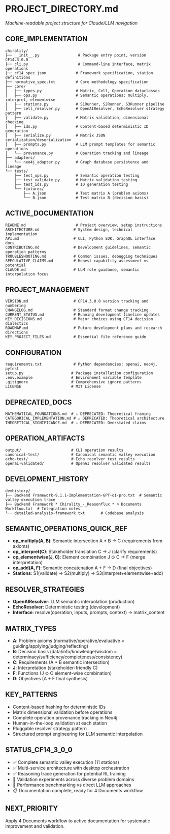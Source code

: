 # PROJECT_DIRECTORY.md
*Machine-readable project structure for Claude/LLM navigation*

## CORE_IMPLEMENTATION
```
chirality/
├── __init__.py                 # Package entry point, version CF14.3.0.0
├── cli.py                      # Command-line interface, matrix operations
├── cf14_spec.json             # Framework specification, station definitions
├── normative_spec.txt         # Core methodology specification
├── core/
│   ├── types.py               # Matrix, Cell, Operation dataclasses
│   ├── ops.py                 # Semantic operations: multiply, interpret, elementwise
│   ├── stations.py            # S1Runner, S2Runner, S3Runner pipeline
│   ├── cell_resolver.py       # OpenAIResolver, EchoResolver strategy pattern
│   ├── validate.py            # Matrix validation, dimensional checking
│   ├── ids.py                 # Content-based deterministic ID generation
│   ├── serialize.py           # Matrix JSON serialization/deserialization
│   ├── prompts.py             # LLM prompt templates for semantic operations
│   └── provenance.py          # Operation tracking and lineage
├── adapters/
│   └── neo4j_adapter.py       # Graph database persistence and lineage
└── tests/
    ├── test_ops.py            # Semantic operation testing
    ├── test_validate.py       # Matrix validation testing
    ├── test_ids.py            # ID generation testing
    └── fixtures/
        ├── A.json             # Test matrix A (problem axioms)
        └── B.json             # Test matrix B (decision basis)
```

## ACTIVE_DOCUMENTATION
```
README.md                      # Project overview, setup instructions
ARCHITECTURE.md               # System design, technical implementation
API.md                        # CLI, Python SDK, GraphQL interface docs
CONTRIBUTING.md               # Development guidelines, semantic operation patterns
TROUBLESHOOTING.md            # Common issues, debugging techniques
SPECULATIVE_CLAIMS.md         # Honest capability assessment vs potential
CLAUDE.md                     # LLM role guidance, semantic interpolation focus
```

## PROJECT_MANAGEMENT
```
VERSION.md                    # CF14.3.0.0 version tracking and numbering
CHANGELOG.md                  # Standard format change tracking
CURRENT_STATUS.md             # Running development timeline updates
KEY_DECISIONS.md              # Major choices using CF14 decision dialectics
ROADMAP.md                    # Future development plans and research directions
KEY_PROJECT_FILES.md          # Essential file reference guide
```

## CONFIGURATION
```
requirements.txt              # Python dependencies: openai, neo4j, pytest
setup.py                     # Package installation configuration
.env.example                 # Environment variable template
.gitignore                   # Comprehensive ignore patterns
LICENSE                      # MIT License
```

## DEPRECATED_DOCS
```
MATHEMATICAL_FOUNDATIONS.md  # ⚠️ DEPRECATED: Theoretical framing
CATEGORICAL_IMPLEMENTATION.md # ⚠️ DEPRECATED: Theoretical architecture  
THEORETICAL_SIGNIFICANCE.md  # ⚠️ DEPRECATED: Overstated claims
```

## OPERATION_ARTIFACTS
```
output/                      # CLI operation results
canonical-test/              # Canonical semantic valley execution
echo-test/                   # Echo resolver test results
openai-validated/            # OpenAI resolver validated results
```

## DEVELOPMENT_HISTORY
```
devhistory/
├── Backend Framework-9.1.1-Implementation-GPT-o1-pro.txt  # Semantic valley execution trace
├── Backend Framework * Chirality_-_Reasonflux * 4 Documents Workflow.txt  # Integration notes
└── detailed-analysis-framework.txt       # Codebase analysis
```

## SEMANTIC_OPERATIONS_QUICK_REF
- **op_multiply(A, B)**: Semantic intersection A * B → C (requirements from axioms)
- **op_interpret(C)**: Stakeholder translation C → J (clarify requirements)  
- **op_elementwise(J, C)**: Element combination J ⊙ C → F (merge interpretation)
- **op_add(A, F)**: Semantic concatenation A + F → D (final objectives)
- **Stations**: S1(validate) → S2(multiply) → S3(interpret+elementwise+add)

## RESOLVER_STRATEGIES
- **OpenAIResolver**: LLM semantic interpolation (production)
- **EchoResolver**: Deterministic testing (development)
- **Interface**: resolve(operation, inputs, prompts, context) → matrix_content

## MATRIX_TYPES
- **A**: Problem axioms (normative/operative/evaluative × guiding/applying/judging/reflecting)
- **B**: Decision basis (data/info/knowledge/wisdom × determinacy/sufficiency/completeness/consistency)
- **C**: Requirements (A * B semantic intersection)
- **J**: Interpretation (stakeholder-friendly C)
- **F**: Functions (J ⊙ C element-wise combination)
- **D**: Objectives (A + F final synthesis)

## KEY_PATTERNS
- Content-based hashing for deterministic IDs
- Matrix dimensional validation before operations
- Complete operation provenance tracking in Neo4j
- Human-in-the-loop validation at each station
- Pluggable resolver strategy pattern
- Structured prompt engineering for LLM semantic interpolation

## STATUS_CF14_3_0_0
- ✅ Complete semantic valley execution (11 stations)
- ✅ Multi-service architecture with desktop orchestration
- ✅ Reasoning trace generation for potential RL training
- 🔄 Validation experiments across diverse problem domains
- 🔄 Performance benchmarking vs direct LLM approaches
- 📋 Documentation complete, ready for 4 Documents workflow

## NEXT_PRIORITY
Apply 4 Documents workflow to active documentation for systematic improvement and validation.